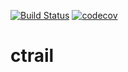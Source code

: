 [![Build Status](https://travis-ci.org/mikekazakov/ctrail.svg?branch=master)](https://travis-ci.org/mikekazakov/ctrail) [![codecov](https://codecov.io/gh/mikekazakov/ctrail/branch/master/graph/badge.svg)](https://codecov.io/gh/mikekazakov/ctrail)
# ctrail
